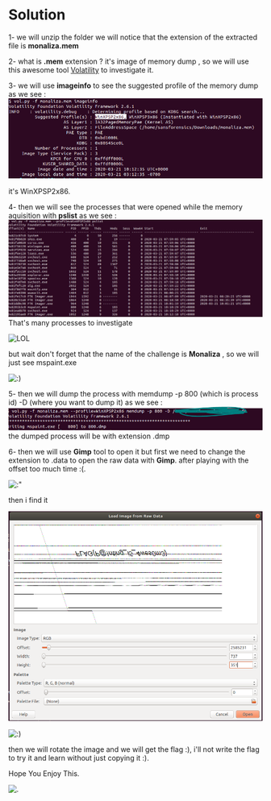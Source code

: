 # Solution

1- we will unzip the folder
we will notice that the extension of the extracted file is **monaliza.mem**

2- what is **.mem** extension ? 
it's image of memory dump , so we will use this awesome tool [Volatility](https://github.com/volatilityfoundation/volatility/wiki/Command-Reference) to investigate it.

3- we will use **imageinfo** to see the suggested profile of the memory dump
as we see : 
[![2](/assets/images/CTF-WriteUp/Monaliza/2.PNG)](/assets/images/CTF-WriteUp/Monaliza/2.PNG)

it's WinXPSP2x86.

4- then we will see the processes that were opened while the memory aquisition with **pslist**
as we see : 
[![2](/assets/images/CTF-WriteUp/Monaliza/3.PNG)](/assets/images/CTF-WriteUp/Monaliza/3.PNG)
That's many processes to investigate 

![LOL](https://media.giphy.com/media/xU9TT471DTGJq/giphy.gif)

but wait don't forget that the name of the challenge is **Monaliza** , so we will just see mspaint.exe 

![:)](https://media.giphy.com/media/ZC0ATzzJnKqn2SNDHR/giphy.gif)

5- then we will dump the process with memdump -p 800 (which is process id) -D (where you want to dump it)
as we see : 
[![4](/assets/images/CTF-WriteUp/Monaliza/4.PNG)](/assets/images/CTF-WriteUp/Monaliza/4.PNG)
the dumped process will be with extension .dmp

6- then we will use **Gimp** tool to open it but first we need to change the extension to .data to open the raw data with **Gimp**.
after playing with the offset too much time :(.                                               

![:"](https://media.giphy.com/media/d2lcHJTG5Tscg/giphy.gif)

then i find it 

[![5](/assets/images/CTF-WriteUp/Monaliza/5.PNG)](/assets/images/CTF-WriteUp/Monaliza/5.PNG)

![:)](https://media.giphy.com/media/MFDnO8ulIE5dptAaFz/giphy.gif)

then we will rotate the image and we will get the flag :), i'll not write the flag to try it and learn without just copying it :).

Hope You Enjoy This. 

![.](https://media.giphy.com/media/1xucXbDnMIYkU/giphy.gif)

